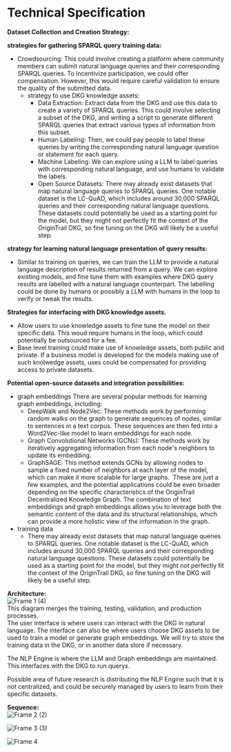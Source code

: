 # Technical Specification
**Dataset Collection and Creation Strategy:**

**strategies for gathering SPARQL query training data:**
* Crowdsourcing: This could involve creating a platform where community members can submit natural language queries and their corresponding SPARQL queries. To incentivize participation, we could offer compensation. However, this would require careful validation to ensure the quality of the submitted data. 
    * strategy to use DKG knowledge assets:
        * Data Extraction: Extract data from the DKG and use this data to create a variety of SPARQL queries. This could involve selecting a subset of the DKG, and writing a script to generate different SPARQL queries that extract various types of information from this subset.
        * Human Labeling: Then, we could pay people to label these queries by writing the corresponding natural language question or statement for each query.
        * Machine Labeling:  We can explore using a LLM to label queries with corresponding natural language, and use humans to validate the labels.
        * Open Source Datasets: There may already exist datasets that map natural language queries to SPARQL queries. One notable dataset is the LC-QuAD, which includes around 30,000 SPARQL queries and their corresponding natural language questions. These datasets could potentially be used as a starting point for the model, but they might not perfectly fit the context of the OriginTrail DKG, so fine tuning on the DKG will likely be a useful step.
     
**strategy for learning natural language presentation of query results:**
* Similar to training on queries, we can train the LLM to provide a natural language description of results returned from a query.  We can explore existing models, and fine tune them with examples where DKG query results are labelled with a natural language counterpart.  The labelling could be done by humans or possibly a LLM with humans in the loop to verify or tweak the results.

**Strategies for interfacing with DKG knowledge assets.**
* Allow users to use knowledge assets to fine tune the model on their specific data.  This woud require humans in the loop, which could potentially be outsourced for a fee.
* Base level training could make use of knowledge assets, both public and private.  If a business model is developed for the models making use of such knolwedge assets, uses could be compensated for providing access to private datasets.

**Potential open-source datasets and integration possibilities:**
* graph embeddings
  There are several popular methods for learning graph embeddings, including:
  * DeepWalk and Node2Vec: These methods work by performing random walks on the graph to generate sequences of nodes, similar to sentences in a text corpus. These sequences are then fed into a Word2Vec-like model to learn embeddings for each node. 
  * Graph Convolutional Networks (GCNs): These methods work by iteratively aggregating information from each node's neighbors to update its embedding. 
  * GraphSAGE: This method extends GCNs by allowing nodes to sample a fixed number of neighbors at each layer of the model, which can make it more scalable for large graphs. 
These are just a few examples, and the potential applications could be even broader depending on the specific characteristics of the OriginTrail Decentralized Knowledge Graph. The combination of text embeddings and graph embeddings allows you to leverage both the semantic content of the data and its structural relationships, which can provide a more holistic view of the information in the graph.
* training data
  * There may already exist datasets that map natural language queries to SPARQL queries. One notable dataset is the LC-QuAD, which includes around 30,000 SPARQL queries and their corresponding natural language questions. These datasets could potentially be used as a starting point for the model, but they might not perfectly fit the context of the OriginTrail DKG, so fine tuning on the DKG will likely be a useful step.

**Architecture:** \
![Frame 1 (4)](https://github.com/DarrenZal/NatLangKG/assets/3492713/6f72a83b-0bc1-4d16-8f92-a8ca41a398b3) \
This diagram merges the training, testing, validation, and production processes.  
The user interface is where users can interact with the DKG in natural language.
The interface can also be where users choose DKG assets to be used to train a model or generate graph embeddings.
We will try to store the training data in the DKG, or in another data store if necessary.

The NLP Engine is where the LLM and Graph embeddings are maintained.  This interfaces with the DKG to run querys.

Possible area of future research is distributing the NLP Engine such that it is not centralized, and could be securely managed by users to learn from their specific datasets.

**Sequence:** \
![Frame 2 (2)](https://github.com/DarrenZal/NatLangKG/assets/3492713/37ff54db-13f9-4b42-bd4e-bf18b2122bcd) 

![Frame 3 (3)](https://github.com/DarrenZal/NatLangKG/assets/3492713/8417f43c-052f-4c38-acdd-7fc602f91fb1) 

![Frame 4](https://github.com/DarrenZal/NatLangKG/assets/3492713/11dc95c5-035e-4620-808d-8d73ab8a1b54)

